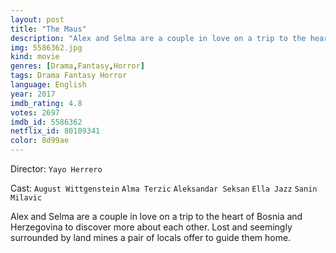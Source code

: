```yaml
---
layout: post
title: "The Maus"
description: "Alex and Selma are a couple in love on a trip to the heart of Bosnia and Herzegovina to discover more about each other. Lost and seemingly surrounded by land mines a pair of locals offer to guide them home..."
img: 5586362.jpg
kind: movie
genres: [Drama,Fantasy,Horror]
tags: Drama Fantasy Horror 
language: English
year: 2017
imdb_rating: 4.8
votes: 2697
imdb_id: 5586362
netflix_id: 80109341
color: 8d99ae
---
```

Director: `Yayo Herrero`  

Cast: `August Wittgenstein` `Alma Terzic` `Aleksandar Seksan` `Ella Jazz` `Sanin Milavic` 

Alex and Selma are a couple in love on a trip to the heart of Bosnia and Herzegovina to discover more about each other. Lost and seemingly surrounded by land mines a pair of locals offer to guide them home.